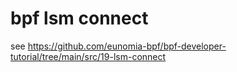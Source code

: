 # bpf lsm connect

see https://github.com/eunomia-bpf/bpf-developer-tutorial/tree/main/src/19-lsm-connect
